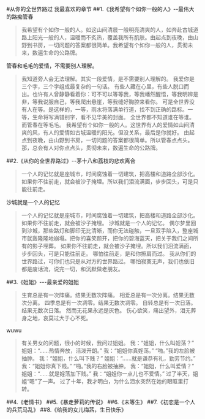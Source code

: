 #从你的全世界路过
我最喜欢的章节
##1.《我希望有个如你一般的人》--最伟大的路痴管春
> 我希望有个如你一般的人。如这山间清晨一般明亮清爽的人，如奔赴古城道路上阳光一般的人，温暖而不炙热，覆盖我所有肌肤。由起点到夜晚，由山野到书房，一切问题的答案都很简单。我希望有个如你一般的人，贯彻未来，数遍生命的公路牌。

管春和毛毛的爱情，不需要别人理解。

> 我知道旁人会无法理解。其实一段爱情，是不需要别人理解的。
> 我爱你是三个字，三个字组成最复杂的一句话。
> 有些人藏在心里，有些人脱口而出。也许有人曾静静看着你：可不可以等等我，等我幡然醒悟，等我明辨是非，等我说服自己，等我爬出悬崖，等我缝好胸腔来看你。
> 可是全世界没有人在等。是这样的，一等，雨水将落满单行道，找不到正确的路标。一等，生命将写满错别字，看不见华美的封面。
> 全世界都不知道谁在等谁。
> 而管春在等毛毛。
> 我希望有个如你一般的人。这世界有人的爱情如山间清爽的风，有人的爱情如古城温暖的阳光。但没关系，最后是你就好。
> 由起点到夜晚，由山野到书房，一切问题的答案都很简单。所以管春点点头。
> 那，总会有人对你点点头，贯彻未来，数遍生命的公路牌。

##2.《从你的全世界路过》--茅十八和荔枝的悲欢离合

> 一个人的记忆就是座城市，时间腐蚀着一切建筑，把高楼和道路全部沙化。如果你不往前走，就会被沙子掩埋。所以我们泪流满面，步步回头，可是只能往前走。

沙城就是一个人的记忆

> 一个人的记忆就是座城市，时间腐蚀着一切建筑，把高楼和道路全部沙化。如果你不往前走，就会被沙子掩埋。
 沙城就是一个人的记忆。
> 偶尔梦里回到沙城，那些路灯和脚印无比清晰，而你无法碰触，一旦双手陷入，整座城市就轰隆隆地崩塌。把你的喜笑颜开，把你的碧海蓝天，把关于我们之间所有的影子埋葬。
> 如果你不往前走，就会被沙子掩埋。所以我们泪流满面，步步回头，可是只能往前走。
> 哪怕往前走，是和你擦肩而过。
> 我从你们的世界路过，可你们也只是从对方的世界路过。
> 哪怕寂寞无声，我们也依旧都是废话流，说完一切，和沉默做老朋友。

##3.《姐姐》---最亲爱的姐姐
> 生育总是有一次阵痛。结果无数次阵痛。
> 相爱总是有一次分离。结果无数次分离。
> 四季总是有一次凋零。结果无数次凋零。
> 自转总是有一次日落。结果无数次日落。
> 然而无花果永远是灰色。
> 伤心欲笑，痛出望外，泪无葬身之地，哀莫过大于心不死。

wuwu

> 有关男女的问题，很小的时候，我问过姐姐。
> 我：“姐姐，什么叫婬荡？”
> 姐姐：“……热情奔放，活泼开朗。”
> 我：“姐姐你真婬荡。”
> “啪。”我的左脸被抽肿。
> 我：“姐姐，什么叫下贱？”
> 姐姐：“……就是谦恭有礼，勤劳节约。”
> 我：“姐姐你真下贱。”
> “啪。”我的右脸被抽肿。
> 我：“姐姐，什么叫爱情？”
> 姐姐：“……就是婬荡加下贱。”
> 我：“姐姐你一点儿也不爱情。”
> 过了半天，姐姐“嗯”了一声。
> 过了十年，我才明白，为什么泪水突然在她的眼眶里打转。

##4.《老情书》
##5.《暴走萝莉的传说》
##6.《末等生》
##7.《初恋是一个人的兵荒马乱》
##8.《给我的女儿梅茜，生日快乐》

